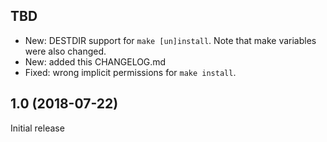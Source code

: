 TBD
---

 - New: DESTDIR support for `make [un]install`. Note that make variables were also
   changed.
 - New: added this CHANGELOG.md
 - Fixed: wrong implicit permissions for `make install`.


1.0 (2018-07-22)
----------------

Initial release
